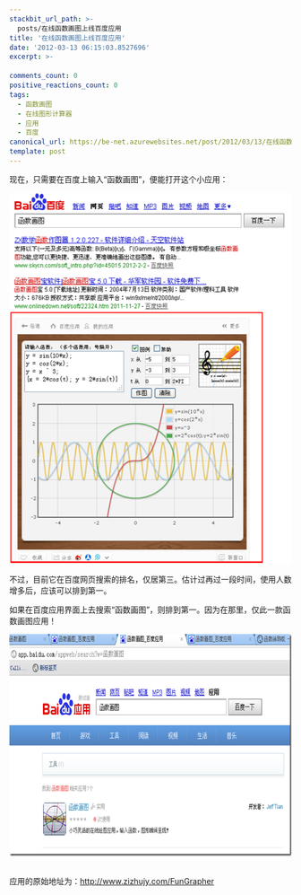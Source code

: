 ```yaml
---
stackbit_url_path: >-
  posts/在线函数画图上线百度应用
title: '在线函数画图上线百度应用'
date: '2012-03-13 06:15:03.8527696'
excerpt: >-
  
comments_count: 0
positive_reactions_count: 0
tags: 
  - 函数画图
  - 在线图形计算器
  - 应用
  - 百度
canonical_url: https://be-net.azurewebsites.net/post/2012/03/13/在线函数画图上线百度应用
template: post
---
```

<p>现在，只需要在百度上输入“函数画图”，便能打开这个小应用：</p>  <p><a title="函数画图" href="http://www.baidu.com/s?tn=baiduhome_pg&amp;bs=%D4%DA%CF%DF%BA%AF%CA%FD%D7%F7%CD%BC&amp;f=8&amp;rsv_bp=1&amp;rsv_spt=1&amp;wd=%BA%AF%CA%FD%BB%AD%CD%BC&amp;inputT=3213" target="_blank"><img style="border-bottom: 0px; border-left: 0px; display: inline; border-top: 0px; border-right: 0px" title="在线函数画图" border="0" alt="在线函数画图" src="https://raw.githubusercontent.com/Jeff-Tian/blogengine.net/master/Source/BlogEngine/BlogEngine.NET/App_Data/files/image_489.png" width="521" height="662" /></a> </p>  <p>不过，目前它在百度网页搜索的排名，仅居第三。估计过再过一段时间，使用人数增多后，应该可以排到第一。</p>  <p>如果在百度应用界面上去搜索“函数画图”，则排到第一。因为在那里，仅此一款函数画图应用！</p>  <p><a title="在线函数画图" href="http://app.baidu.com/fungrapher" target="_blank"><img style="border-bottom: 0px; border-left: 0px; display: inline; border-top: 0px; border-right: 0px" title="在线函数画图" border="0" alt="在线函数画图" src="https://raw.githubusercontent.com/Jeff-Tian/blogengine.net/master/Source/BlogEngine/BlogEngine.NET/App_Data/files/image_490.png" width="721" height="396" /></a>&#160;</p>  <p>应用的原始地址为：<a href="http://www.zizhujy.com/FunGrapher">http://www.zizhujy.com/FunGrapher</a></p>